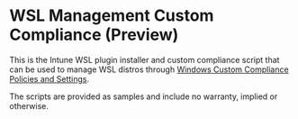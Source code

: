 # WSL Management Custom Compliance (Preview)

This is the Intune WSL plugin installer and custom compliance script that can be used to manage WSL distros through [Windows Custom Compliance Policies and Settings](https://learn.microsoft.com/en-us/mem/intune/protect/compliance-use-custom-settings).

The scripts are provided as samples and include no warranty, implied or otherwise.

